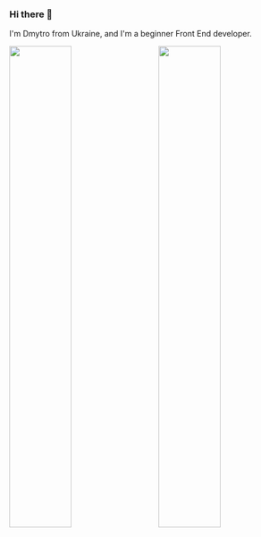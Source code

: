 ### Hi there 👋

I'm Dmytro from Ukraine, and I'm a beginner Front End developer.

<img align='left' width='47%' src='https://github-readme-stats.vercel.app/api?username=chernetskyi8704&show_icons=true&theme=tokyonight' />

<img align='right' width='47%' src='https://github-readme-stats.vercel.app/api/top-langs/?username=chernetskyi8704&layout=compact' />
